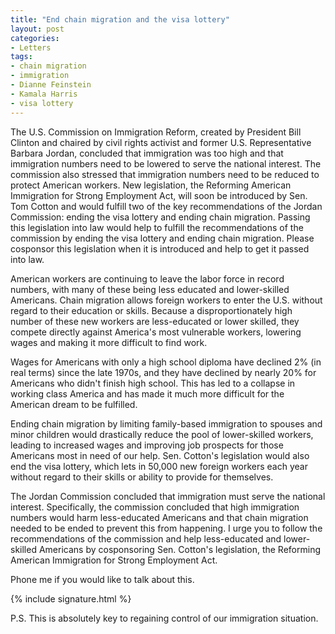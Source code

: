```yaml
---
title: "End chain migration and the visa lottery"
layout: post
categories:
- Letters
tags:
- chain migration
- immigration
- Dianne Feinstein
- Kamala Harris
- visa lottery
---
```


The U.S. Commission on Immigration Reform, created by President Bill Clinton and chaired by civil rights activist and former U.S. Representative Barbara Jordan, concluded that immigration was too high and that immigration numbers need to be lowered to serve the national interest. The commission also stressed that immigration numbers need to be reduced to protect American workers. New legislation, the Reforming American Immigration for Strong Employment Act, will soon be introduced by Sen. Tom Cotton and would fulfill two of the key recommendations of the Jordan Commission: ending the visa lottery and ending chain migration. Passing this legislation into law would help to fulfill the recommendations of the commission by ending the visa lottery and ending chain migration. Please cosponsor this legislation when it is introduced and help to get it passed into law.

American workers are continuing to leave the labor force in record numbers, with many of these being less educated and lower-skilled Americans. Chain migration allows foreign workers to enter the U.S. without regard to their education or skills. Because a disproportionately high number of these new workers are less-educated or lower skilled, they compete directly against America's most vulnerable workers, lowering wages and making it more difficult to find work.

Wages for Americans with only a high school diploma have declined 2% (in real terms) since the late 1970s, and they have declined by nearly 20% for Americans who didn't finish high school. This has led to a collapse in working class America and has made it much more difficult for the American dream to be fulfilled.

Ending chain migration by limiting family-based immigration to spouses and minor children would drastically reduce the pool of lower-skilled workers, leading to increased wages and improving job prospects for those Americans most in need of our help. Sen. Cotton's legislation would also end the visa lottery, which lets in 50,000 new foreign workers each year without regard to their skills or ability to provide for themselves.

The Jordan Commission concluded that immigration must serve the national interest. Specifically, the commission concluded that high immigration numbers would harm less-educated Americans and that chain migration needed to be ended to prevent this from happening. I urge you to follow the recommendations of the commission and help less-educated and lower-skilled Americans by cosponsoring Sen. Cotton's legislation, the Reforming American Immigration for Strong Employment Act.

Phone me if you would like to talk about this.

{% include signature.html %}

P.S. This is absolutely key to regaining control of our immigration situation.
